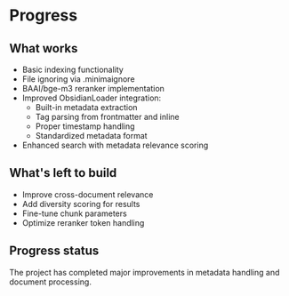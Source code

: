 # Progress

## What works
- Basic indexing functionality
- File ignoring via .minimaignore
- BAAI/bge-m3 reranker implementation
- Improved ObsidianLoader integration:
  - Built-in metadata extraction
  - Tag parsing from frontmatter and inline
  - Proper timestamp handling
  - Standardized metadata format
- Enhanced search with metadata relevance scoring

## What's left to build
- Improve cross-document relevance
- Add diversity scoring for results
- Fine-tune chunk parameters
- Optimize reranker token handling

## Progress status
The project has completed major improvements in metadata handling and document processing.
